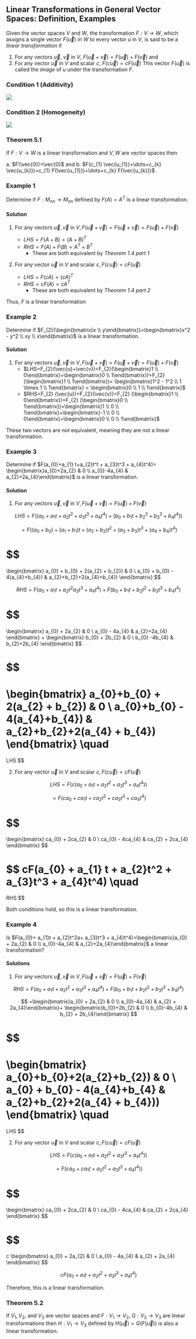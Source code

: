 ## Linear Transformations in General Vector Spaces: Definition, Examples


Given the vector spaces $V$ and $W$, the transformation $F:V \to W$, which assigns a single vector $F(\vec{u})$ in $W$ to every vector $u$ in $V$, is said to be a _linear transformation_ if
1. For any vectors $\vec{u}$, $\vec{v}$ in $V$, $F(\vec{u}+\vec{v})=F(\vec{u})+F(\vec{v})$  and
2. For any vector $\vec{u}$ in $V$ and scalar $c$, $F(c \vec{u})=cF(\vec{u})$
This vector $F(\vec{u})$ is called the _image_ of $u$ under the transformation $F$.

### Condition 1 (Additivity)

![](linear_transformation_part1.png)

### Condition 2 (Homogeneity)

![](linear_transformation_part2.png)

### Theorem 5.1

If $F:V \to W$ is a linear transformation and $V,W$ are vector spaces then

a. $F(\vec{0})=\vec{0}$ and
b. $F(c_{1} \vec{u_{1}}+\dots+c_{k} \vec{u_{k}})=c_{1} F(\vec{u_{1}})+\dots+c_{k} F(\vec{u_{k}})$

### Example 1

Determine if $F:M_{nn} \to M_{nn}$ defined by $F(A)=A^T$ is a linear transformation.

#### Solution

1. For any vectors $\vec{u},\vec{v}$ in $V,F(\vec{u}+\vec{v})=F(\vec{u}+\vec{v})=F(\vec{u})+F(\vec{v})$
	- $LHS=F(A+B)=(A+B)^T$
	- $RHS=F(A)+F(B)=A^T+B^T$
		- These are both equivalent by _Theorem 1.4 part 1_

2. For any vector $\vec{u}$ in $V$ and scalar $c,F(c \vec{u})=cF (\vec{u})$
	- $LHS=F(cA)=(cA)^T$
	- $RHS=cF(A)=cA^T$
		- These are both equivalent by _Theorem 1.4 part 2_

Thus, $F$ is a linear transformation

### Example 2

Determine if $F_{2}(\begin{bmatrix}x \\ y\end{bmatrix})=\begin{bmatrix}x^2 - y^2 \\ xy \\ x\end{bmatrix}$ is a linear transformation.

#### Solution

1. For any vectors $\vec{u},\vec{v}$ in $V,F(\vec{u}+\vec{v})=F(\vec{u}+\vec{v})=F(\vec{u})+F(\vec{v})$
	- $LHS=F_{2}(\vec{u}+\vec{v})=F_{2}(\begin{bmatrix}1 \\ 0\end{bmatrix}+\begin{bmatrix}0 \\ 1\end{bmatrix})=F_{2}(\begin{bmatrix}1 \\ 1\end{bmatrix})= \begin{bmatrix}1^2 - 1^2 \\ 1 \times 1 \\ 1\end{bmatrix} = \begin{bmatrix}0 \\ 1 \\ 1\end{bmatrix}$
	- $RHS=F_{2} (\vec{u})+F_{2}(\vec{v})=F_{2} (\begin{bmatrix}1 \\ 0\end{bmatrix})+F_{2} (\begin{bmatrix}0 \\ 1\end{bmatrix})=\begin{bmatrix}1 \\ 0 \\ 1\end{bmatrix}+\begin{bmatrix}-1 \\ 0 \\ 0\end{bmatrix}=\begin{bmatrix}0 \\ 0 \\ 1\end{bmatrix}$

These two vectors are _not_ equivalent, meaning they are not a linear transformation.

### Example 3

Determine if $F(a_{0}+a_{1} t+a_{2}t^t + a_{3}t^3 + a_{4}t^4)= \begin{bmatrix}a_{0}+2a_{2} & 0 \\ a_{0}-4a_{4} & a_{2}+2a_{4}\end{bmatrix}$ is a linear transformation.

#### Solution

1. For any vectors $\vec{u},\vec{v}$ in $V,F(\vec{u}+\vec{v})=F(\vec{u})+F(\vec{v})$

$$
LHS=F((a_{0}+a_{1}t + a_{2}t^2 + a_{3}t^3 +a_{4} t^4)+(b_{0} + b_{1}t + b_{2}^2 + b_{3}^3 + b_{4}t^4))
$$

$$
=F((a_{0}+b_{0})+(a_{1} + b_{1})t + (a_{2}+b_{2})t^2 + (a_{3}+b_{3})t^3+(a_{4}+b_{4})t^4)
$$

$$
=
\begin{bmatrix}
a_{0} + b_{0} + 2(a_{2} + b_{2}) & 0 \\
a_{0} + b_{0} - 4(a_{4}+b_{4}) & a_{2}+b_{2}+2(a_{4}+b_{4})
\end{bmatrix}
$$

$$
RHS=F(a_{0}+a_{1}t + a_{2}t^2 a_{3}t^3 + a_{4}t^4)+F(b_{0}+b_{1}t + b_{2}t^2 + b_{3}t^3+ b_{4}t^4)
$$

$$
=
\begin{bmatrix}
a_{0} + 2a_{2} & 0 \\
a_{0} - 4a_{4} & a_{2}+2a_{4}
\end{bmatrix}
+
\begin{bmatrix}
b_{0} + 2b_{2} & 0 \\
b_{0} -4b_{4} & b_{2}+2b_{4}
\end{bmatrix}
$$

$$
=
\begin{bmatrix}
a_{0}+b_{0} + 2(a_{2} + b_{2}) & 0 \\
a_{0}+b_{0} - 4(a_{4}+b_{4}) & a_{2}+b_{2}+2(a_{4} + b_{4})
\end{bmatrix}
\quad
=
LHS
$$


2. For any vector $\vec{u}$ in $V$ and scalar $c,F(c \vec{u})=cF(\vec{u})$

$$
LHS = F(c(a_{0}+a_{1}t + a_{2}t^2 + a_{3}t^3 + a_{4}t^4))
$$

$$
= F(ca_{0} + ca_{1} t + ca_{2} t^2 + ca_{3} t^3 + ca_{4} t^4)
$$

$$
=
\begin{bmatrix}
ca_{0} + 2ca_{2} & 0 \\
ca_{0} - 4ca_{4} & ca_{2} + 2ca_{4}
\end{bmatrix}
$$

$$
cF(a_{0} + a_{1} t + a_{2}t^2 + a_{3}t^3 + a_{4}t^4)
\quad
=
RHS
$$

Both conditions hold, so this is a linear transformation. 

### Example 4

Is $F(a_{0}+ a_{1}t + a_{2}t^2a+ a_{3}t^3 + a_{4}t^4)=\begin{bmatrix}a_{0} + 2a_{2} & 0 \\ a_{0}-4a_{4} & a_{2}+2a_{4}\end{bmatrix}$ a linear transformation?

#### Solutions

1. For any vectors $\vec{u},\vec{v}$ in $V,F(\vec{u}+\vec{v})=F(\vec{u})+F(\vec{v})$

$$
RHS=F(a_{0}+a_{1}t + a_{2}t^2 + a_{3}t^3 + a_{4}t^4)+F(b_{0}+b_{1}t + b_{2}t^2 + b_{3}t^3 + b_{4}t^4)
$$

$$
=\begin{bmatrix}a_{0} + 2a_{2} & 0 \\ a_{0}-4a_{4} & a_{2} + 2a_{4}\end{bmatrix}+ \begin{bmatrix}b_{0}+2b_{2} & 0 \\ b_{0}-4b_{4} & b_{2} + 2b_{4}\end{bmatrix}
$$

$$
=
\begin{bmatrix}
a_{0}+b_{0}+2(a_{2}+b_{2}) & 0 \\
a_{0} + b_{0} - 4(a_{4}+b_{4} & a_{2}+b_{2}+2(a_{4} + b_{4}))
\end{bmatrix}
\quad
=
LHS
$$

2. For any vector $\vec{u}$ in $V$ and scalar $c,F(c \vec{u})=cF(\vec{u})$

$$
LHS= F(c(a_{0}+a_{1} t + a_{2}t^2 + a_{3}t^3 + a_{4}t^4))
$$

$$
= F(c a_{0} + c a_{1} t + a_{2}t^2 + a_{3}t^3 + a_{4}t^4))
$$

$$
=
\begin{bmatrix}
ca_{0} + 2ca_{2} & 0 \\
ca_{0} - 4ca_{4} & ca_{2} + 2ca_{4}
\end{bmatrix}
$$

$$
=
c
\begin{bmatrix}
a_{0} + 2a_{2} & 0 \\
a_{0} - 4a_{4} & a_{2} + 2a_{4}
\end{bmatrix}
$$

$$
cF(a_{0} + a_{1}t + a_{2}t^2 + a_{3}t^3 + a_{4}t^4)
$$

Therefore, this is a linear transformation.

### Theorem 5.2

If $V_{1},V_{2},$ and $V_{3}$ are vector spaces and $F:V_{1} \to V_{2}, ~ G:V_{2} \to V_{3}$ are linear transformations then $H:V_{1} \to V_{3}$ defined by $H(\vec{u})=G(F(\vec{u}))$ is also a linear transformation.
